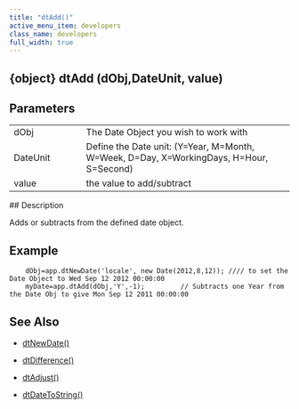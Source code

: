 ```yaml
---
title: "dtAdd()"
active_menu_item: developers
class_name: developers
full_width: true
---
```



## {object} dtAdd (dObj,DateUnit, value)

## Parameters

<table>
<tr>
<td width="133">
dObj

</td>
<td width="20">
</td>
<td width="750">
The Date Object you wish to work with

</td>
</tr>
<tr>
<td width="133">
DateUnit

</td>
<td width="20">
</td>
<td width="750">
Define the Date unit: (Y=Year, M=Month, W=Week, D=Day, X=WorkingDays, H=Hour, S=Second)

</td>
</tr>
<tr>
<td width="133">
value

</td>
<td width="20">
</td>
<td width="750">
the value to add/subtract

</td>
</tr>
</table>
## Description

Adds or subtracts from the defined date object.

## Example

        dObj=app.dtNewDate('locale', new Date(2012,8,12)); //// to set the Date Object to Wed Sep 12 2012 00:00:00
        myDate=app.dtAdd(dObj,'Y',-1);         // Subtracts one Year from the Date Obj to give Mon Sep 12 2011 00:00:00
   

## See Also

 - [dtNewDate()](/developers/user-guide/scripting-apis/client-api/date-time-management-functions/dtnewdate)

 - [dtDifference()](/developers/user-guide/scripting-apis/client-api/date-time-management-functions/dtdifference)

 - [dtAdjust()](/developers/user-guide/scripting-apis/client-api/date-time-management-functions/dtadjust)

 - [dtDateToString()](/developers/user-guide/scripting-apis/client-api/date-time-management-functions/dtdatetostring)

